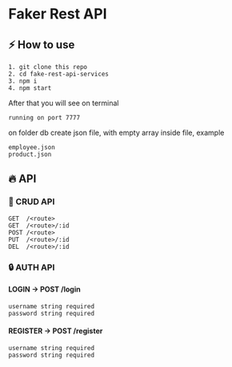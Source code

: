 # Faker Rest API

## ⚡ How to use

```
1. git clone this repo
2. cd fake-rest-api-services
3. npm i
4. npm start
```

After that you will see on terminal

```
running on port 7777
```

on folder db create json file, with empty array inside file, example

```
employee.json
product.json
```

##  🔥 API

### 🔧 CRUD API

```
GET  /<route>
GET  /<route>/:id
POST /<route>
PUT  /<route>/:id
DEL  /<route>/:id
```

### 🔒 AUTH API

#### LOGIN -> POST /login

```
username string required
password string required
```

#### REGISTER -> POST /register

```
username string required
password string required
```


